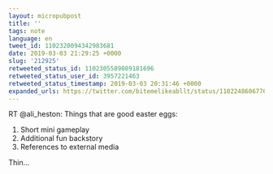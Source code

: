 ```yaml
---
layout: micropubpost
title: ''
tags: note
language: en
tweet_id: 1102320094342983681
date: 2019-03-03 21:29:25 +0000
slug: '212925'
retweeted_status_id: 1102305589089181696
retweeted_status_user_id: 3957221463
retweeted_status_timestamp: 2019-03-03 20:31:46 +0000
expanded_urls: https://twitter.com/bitemelikeabllt/status/1102248606776651781
---
```

RT @ali_heston: Things that are good easter eggs: 
1. Short mini gameplay
2. Additional fun backstory
3. References to external media

Thin…
